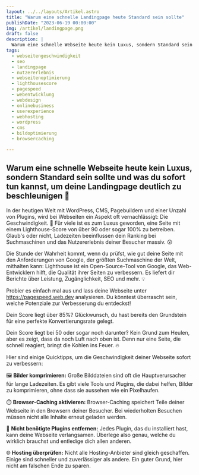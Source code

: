 ```yaml
---
layout: ../../layouts/Artikel.astro
title: "Warum eine schnelle Landingpage heute Standard sein sollte"
publishDate: "2023-06-19 00:00:00"
img: /artikel/landingpage.png
draft: false
description: |
  Warum eine schnelle Webseite heute kein Luxus, sondern Standard sein sollte und was du sofort tun kannst, um deine Landingpage deutlich zu beschleunige
tags:
  - webseitengeschwindigkeit
  - seo
  - landingpage
  - nutzererlebnis
  - webseitenoptimierung
  - lighthousescore
  - pagespeed
  - webentwicklung
  - webdesign
  - onlinebusiness
  - userexperience
  - webhosting
  - wordpress
  - cms
  - bildoptimierung
  - browsercaching

---
```

## Warum eine schnelle Webseite heute kein Luxus, sondern Standard sein sollte und was du sofort tun kannst, um deine Landingpage deutlich zu beschleunigen 🚀

In der heutigen Welt mit WordPress, CMS, Pagebuildern und einer Unzahl von Plugins, wird bei Webseiten ein Aspekt oft vernachlässigt: Die Geschwindigkeit. 🐌 Für viele ist es zum Luxus geworden, eine Seite mit einem Lighthouse-Score von über 90 oder sogar 100% zu betreiben. Glaub's oder nicht, Ladezeiten beeinflussen dein Ranking bei Suchmaschinen und das Nutzererlebnis deiner Besucher massiv. 😲

Die Stunde der Wahrheit kommt, wenn du prüfst, wie gut deine Seite mit den Anforderungen von Google, der größten Suchmaschine der Welt, mithalten kann: Lighthouse ist ein Open-Source-Tool von Google, das Web-Entwicklern hilft, die Qualität ihrer Seiten zu verbessern. Es liefert dir Berichte über Leistung, Zugänglichkeit, SEO und mehr. 💡

Probier es einfach mal aus und lass deine Webseite unter https://pagespeed.web.dev analysieren. Du könntest überrascht sein, welche Potenziale zur Verbesserung du entdeckst!

Dein Score liegt über 85%? Glückwunsch, du hast bereits den Grundstein für eine perfekte Konvertierungsrate gelegt. 

Dein Score liegt bei 50 oder sogar noch darunter? Kein Grund zum Heulen, aber es zeigt, dass da noch Luft nach oben ist. Denn nur eine Seite, die schnell reagiert, bringt die Kohlen ins Feuer. 🔥

Hier sind einige Quicktipps, um die Geschwindigkeit deiner Webseite sofort zu verbessern:

🖼️ **Bilder komprimieren:** Große Bilddateien sind oft die Hauptverursacher für lange Ladezeiten. Es gibt viele Tools und Plugins, die dabei helfen, Bilder zu komprimieren, ohne dass sie aussehen wie ein Pixelhaufen.

⏱️ **Browser-Caching aktivieren:** Browser-Caching speichert Teile deiner Webseite in den Browsern deiner Besucher. Bei wiederholten Besuchen müssen nicht alle Inhalte erneut geladen werden.

🔌 **Nicht benötigte Plugins entfernen:** Jedes Plugin, das du installiert hast, kann deine Webseite verlangsamen. Überlege also genau, welche du wirklich brauchst und entledige dich allen anderen.

🌐 **Hosting überprüfen:** Nicht alle Hosting-Anbieter sind gleich geschaffen. Einige sind schneller und zuverlässiger als andere. Ein guter Grund, hier nicht am falschen Ende zu sparen.

